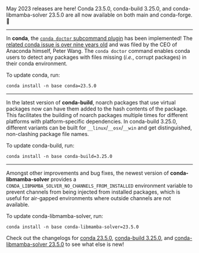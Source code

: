 May 2023 releases are here! Conda 23.5.0, conda-build 3.25.0, and conda-libmamba-solver 23.5.0 are all now available on both main and conda-forge. 🎊

* * *

In **conda**, the [`conda doctor` subcommand plugin](https://github.com/conda-incubator/conda-dot-org/pull/133) has been implemented! The [related conda issue is over nine years old](https://github.com/conda/conda/issues/474) and was filed by the CEO of Anaconda himself, Peter Wang. The `conda doctor` command enables conda users to detect any packages with files missing (_i.e._, corrupt packages) in their conda environment.

To update conda, run:

```
conda install -n base conda=23.5.0
```

* * *

In the latest version of **conda-build**, noarch packages that use virtual packages now can have them added to the hash contents of the package. This facilitates the building of noarch packages multiple times for different platforms with platform-specific dependencies. In conda-build 3.25.0, different variants can be built for `__linux`/`__osx`/`__win` and get distinguished, non-clashing package file names.

To update conda-build, run:

```
conda install -n base conda-build=3.25.0
```

* * *

Amongst other improvements and bug fixes, the newest version of **conda-libmamba-solver** provides a `CONDA_LIBMAMBA_SOLVER_NO_CHANNELS_FROM_INSTALLED` environment variable to prevent channels from being injected from installed packages, which is useful for air-gapped environments where outside channels are not available.

To update conda-libmamba-solver, run:

```
conda install -n base conda-libmamba-solver=23.5.0
```

Check out the changelogs for [conda 23.5.0](https://github.com/conda/conda/releases/tag/23.5.0), [conda-build 3.25.0](https://github.com/conda/conda-build/releases/tag/3.25.0), and [conda-libmamba-solver 23.5.0](https://github.com/conda/conda-libmamba-solver/releases/tag/23.5.0) to see what else is new!